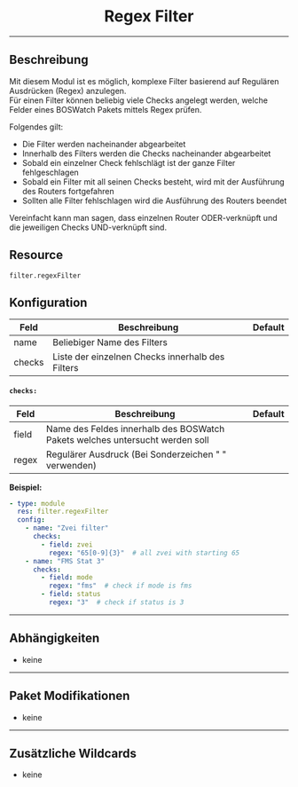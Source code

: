 # <center>Regex Filter</center> 
---

## Beschreibung
Mit diesem Modul ist es möglich, komplexe Filter basierend auf Regulären Ausdrücken (Regex) anzulegen.  
Für einen Filter können beliebig viele Checks angelegt werden, welche Felder eines BOSWatch Pakets mittels Regex prüfen.

Folgendes gilt:

- Die Filter werden nacheinander abgearbeitet
- Innerhalb des Filters werden die Checks nacheinander abgearbeitet
- Sobald ein einzelner Check fehlschlägt ist der ganze Filter fehlgeschlagen
- Sobald ein Filter mit all seinen Checks besteht, wird mit der Ausführung des Routers fortgefahren
- Sollten alle Filter fehlschlagen wird die Ausführung des Routers beendet

Vereinfacht kann man sagen, dass einzelnen Router ODER-verknüpft und die jeweiligen Checks UND-verknüpft sind.

## Resource
`filter.regexFilter`

## Konfiguration

|Feld|Beschreibung|Default|
|----|------------|-------|
|name|Beliebiger Name des Filters||
|checks|Liste der einzelnen Checks innerhalb des Filters||

#### `checks:`

|Feld|Beschreibung|Default|
|----|------------|-------|
|field|Name des Feldes innerhalb des BOSWatch Pakets welches untersucht werden soll||
|regex|Regulärer Ausdruck (Bei Sonderzeichen " " verwenden)||

**Beispiel:**
```yaml
- type: module
  res: filter.regexFilter
  config:
    - name: "Zvei filter"
      checks:
        - field: zvei
          regex: "65[0-9]{3}"  # all zvei with starting 65
    - name: "FMS Stat 3"
      checks:
        - field: mode
          regex: "fms"  # check if mode is fms
        - field: status
          regex: "3"  # check if status is 3
```

---
## Abhängigkeiten

- keine

---
## Paket Modifikationen

- keine

---
## Zusätzliche Wildcards

- keine
